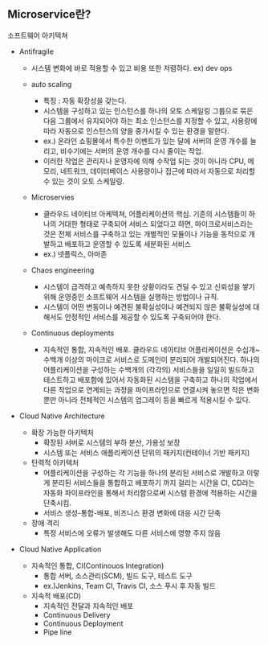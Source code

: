 ## Microservice란?

소프트웨어 아키텍쳐

* Antifragile
  * 시스템 변화에 바로 적용할 수 있고 비용 또한 저렴하다. ex) dev ops

  * auto scaling
    * 특징 : 자동 확장성을 갖는다.
    * 시스템을 구성하고 있는 인스턴스를 하나의 오토 스케일링 그룹으로 묶은 다음 그룹에서 유지되어야 하는 최소 인스턴스를 지정할 수 있고, 사용량에 따라 자동으로 인스턴스의 양을 증가시킬 수 있는 환경을 말한다.
    * ex.) 온라인 쇼핑몰에서 특수한 이벤트가 있는 달에 서버의 운영 개수를 늘리고, 비수기에는 서버의 운영 개수를 다시 줄이는 작업.
    * 이러한 작업은 관리자나 운영자에 의해 수작업 되는 것이 아니라 CPU, 메모리, 네트워크, 데이터베이스 사용량이나 접근에 따라서 자동으로 처리할 수 있는 것이 오토 스케일링.
  * Microservies
    * 클라우드 네이티브 아케텍쳐, 어플리케이션의 핵심. 기존의 시스템들이 하나의 거대한 형태로 구축되어 서비스 되었다고 하면, 마이크로서비스라는 것은 전체 서비스를 구축하고 있는 개별적인 모듈이나 기능을 동적으로 개발하고 배포하고 운영할 수 있도록 세분화된 서비스
    * ex.) 넷플릭스, 아마존  
  * Chaos engineering
    * 시스템이 급격하고 예측하지 못한 상황이라도 견딜 수 있고 신뢰성을 쌓기 위해 운영중인 소프트웨어 시스템을 실행하는 방법이나 규칙.
    * 시스템이 어떤 변동이나 예견된 불확실성이나 예견되지 않은 불확실성에 대해서도 안정적인 서비스를 제공할 수 있도록 구축되어야 한다.
  * Continuous deployments
    * 지속적인 통합, 지속적인 배포. 클라우드 네이티브 어플리케이션은 수십개~수백개 이상의  마이크로 서비스로 도메인이 분리되어 개발되어진다. 하나의 어플리케이션을 구성하는 수백개의 (각각의) 서비스들을 일일히 빌드하고 테스트하고 배포함에 있어서 자동화된 시스템을 구축하고 하나의 작업에서 다른 작업으로 연계되는 과정을 파이프라인으로 연결시켜 놓으면 작은 변화 뿐만 아니라  전체적인 시스템의 업그레이 등을 빠르게 적용시킬 수 있다.

* Cloud Native Architecture
  * 확장 가능한 아키텍처
    * 확장된 서버로 시스템의 부하 분산, 가용성 보장
    * 시스템 또는 서비스 애플리케이션 단위의 패키지(컨테이너 기반 패키지)
  * 탄력적 아키텍처
    * 어플리케이션을 구성하는 각 기능을 하나의 분리된 서비스로 개발하고 이렇게 분리된 서비스들을 통합하고 배포하기 까지 걸리는 시간을 CI, CD라는 자동화 파이프라인을 통해서 처리함으로써 시스템 환경에 적용하는 시간을 단축시킴.
    * 서비스 생성-통합-배포, 비즈니스 환경 변화에 대응 시간 단축 
  * 장애 격리
    * 특정 서비스에 오류가 발생해도 다른 서비스에 영향 주지 않음
  
* Cloud Native Application
  * 지속적인 통합, CI(Continouos Integration)
    * 통합 서버, 소스관리(SCM), 빌드 도구, 테스트 도구
    * ex.)Jenkins, Team CI, Travis CI, 소스 푸시 후 자동 빌드
  * 지속적 배포(CD)
    * 지속적인 전달과 지속적인 배포 
    * Continuous Delivery
    * Continuous Deployment
    * Pipe line


  

